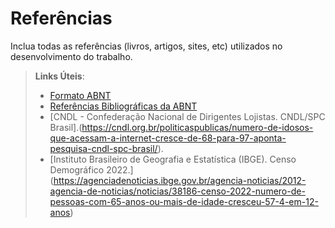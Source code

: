 # Referências

Inclua todas as referências (livros, artigos, sites, etc) utilizados no desenvolvimento do trabalho.

> **Links Úteis**:
> - [Formato ABNT](https://www.normastecnicas.com/abnt/trabalhos-academicos/referencias/)
> - [Referências Bibliográficas da ABNT](https://comunidade.rockcontent.com/referencia-bibliografica-abnt/)
> - [CNDL - Confederação Nacional de Dirigentes Lojistas. CNDL/SPC Brasil].(https://cndl.org.br/politicaspublicas/numero-de-idosos-que-acessam-a-internet-cresce-de-68-para-97-aponta-pesquisa-cndl-spc-brasil/).
> - [Instituto Brasileiro de Geografia e Estatística (IBGE). Censo Demográfico 2022.] (https://agenciadenoticias.ibge.gov.br/agencia-noticias/2012-agencia-de-noticias/noticias/38186-censo-2022-numero-de-pessoas-com-65-anos-ou-mais-de-idade-cresceu-57-4-em-12-anos)